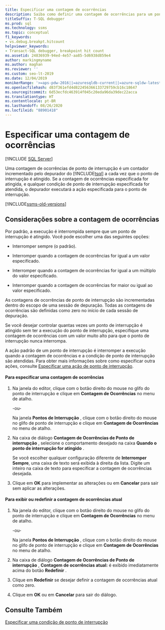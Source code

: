 ```yaml
---
title: Especificar uma contagem de ocorrências
description: Saiba como definir uma contagem de ocorrências para um ponto de interrupção, de modo que o depurador não interrompa nesse ponto de interrupção até que a contagem de ocorrências seja alcançada.
titleSuffix: T-SQL debugger
ms.prod: sql
ms.technology: ssms
ms.topic: conceptual
f1_keywords:
- vs.debug.breakpt.hitcount
helpviewer_keywords:
- Transact-SQL debugger, breakpoint hit count
ms.assetid: 24836939-94ed-4e57-aa85-5d6938d859e4
author: markingmyname
ms.author: maghan
ms.reviewer: ''
ms.custom: seo-lt-2019
ms.date: 12/04/2019
monikerRange: '>=aps-pdw-2016||=azuresqldb-current||=azure-sqldw-latest||>=sql-server-2016||=sqlallproducts-allversions||>=sql-server-linux-2017||=azuresqldb-mi-current'
ms.openlocfilehash: d83f361efd4d822456366133729759cb16c18647
ms.sourcegitcommit: 6d53ecfdc463914f045c20eda96da39dec22acca
ms.translationtype: HT
ms.contentlocale: pt-BR
ms.lasthandoff: 08/26/2020
ms.locfileid: "88901418"
---
```

# <a name="specify-a-hit-count"></a>Especificar uma contagem de ocorrências

 [!INCLUDE [SQL Server](../../includes/applies-to-version/sqlserver.md)]

Uma contagem de ocorrências de ponto de interrupção é um contador incrementado pelo depurador do [!INCLUDE[tsql](../../includes/tsql-md.md)] a cada vez que o ponto de interrupção é atingido. Se a contagem de ocorrências especificada for atingida, e qualquer condição de ponto de interrupção especificada for atendida, o depurador executará a ação especificada para o ponto de interrupção.  

[!INCLUDE[ssms-old-versions](../../includes/ssms-old-versions.md)]

## <a name="hit-count-considerations"></a>Considerações sobre a contagem de ocorrências

 Por padrão, a execução é interrompida sempre que um ponto de interrupção é atingido. Você pode escolher uma das seguintes opções:  
  
-   Interromper sempre (o padrão).  
  
-   Interromper quando a contagem de ocorrências for igual a um valor especificado.  
  
-   Interromper quando a contagem de ocorrências for igual a um múltiplo do valor especificado.  
  
-   Interromper quando a contagem de ocorrências for maior ou igual ao valor especificado.  
  
 As contagens de ocorrências de ponto de interrupção são incrementadas dentro do escopo de uma sessão de depuração. Todas as contagens de ocorrências são definidas como zero no início de cada sessão de depuração.  
  
 Se você desejar controlar quantas vezes um ponto de interrupção é atingido sem ter a execução do ponto de interrupção, especifique uma contagem de ocorrências com um valor muito alto para que o ponto de interrupção nunca interrompa.  
  
 A ação padrão de um ponto de interrupção é interromper a execução quando a contagem de ocorrências e a condição de ponto de interrupção são atendidas. Para obter mais informações sobre como especificar outra ações, consulte [Especificar uma ação de ponto de interrupção](../../relational-databases/scripting/specify-a-breakpoint-action.md).  
  
#### <a name="to-specify-a-hit-count"></a>Para especificar uma contagem de ocorrências  
  
1.  Na janela do editor, clique com o botão direito do mouse no glifo do ponto de interrupção e clique em **Contagem de Ocorrências** no menu de atalho.  
  
     -ou-  
  
     Na janela **Pontos de Interrupção** , clique com o botão direito do mouse no glifo de ponto de interrupção e clique em **Contagem de Ocorrências** no menu de atalho.  
  
2.  Na caixa de diálogo **Contagem de Ocorrências de Ponto de interrupção** , selecione o comportamento desejado na caixa **Quando o ponto de interrupção for atingido** .  
  
     Se você escolher qualquer configuração diferente de **Interromper Sempre**, uma caixa de texto será exibida à direita da lista. Digite um inteiro na caixa de texto para especificar a contagem de ocorrências desejada.  
  
3.  Clique em **OK** para implementar as alterações ou em **Cancelar** para sair sem aplicar as alterações.  
  
#### <a name="to-view-or-reset-the-current-hit-count"></a>Para exibir ou redefinir a contagem de ocorrências atual  
  
1.  Na janela do editor, clique com o botão direito do mouse no glifo do ponto de interrupção e clique em **Contagem de Ocorrências** no menu de atalho.  
  
     -ou-  
  
     Na janela **Pontos de Interrupção** , clique com o botão direito do mouse no glifo de ponto de interrupção e clique em **Contagem de Ocorrências** no menu de atalho.  
  
2.  Na caixa de diálogo **Contagem de Ocorrências de Ponto de interrupção** , **Contagem de ocorrências atual:** é exibido imediatamente acima do botão **Redefinir** .  
  
3.  Clique em **Redefinir** se desejar definir a contagem de ocorrências atual como zero.  
  
4.  Clique em **OK** ou em **Cancelar** para sair do diálogo.  
  
## <a name="see-also"></a>Consulte Também  
 [Especificar uma condição de ponto de interrupção](../../relational-databases/scripting/specify-a-breakpoint-condition.md)  
  
  
